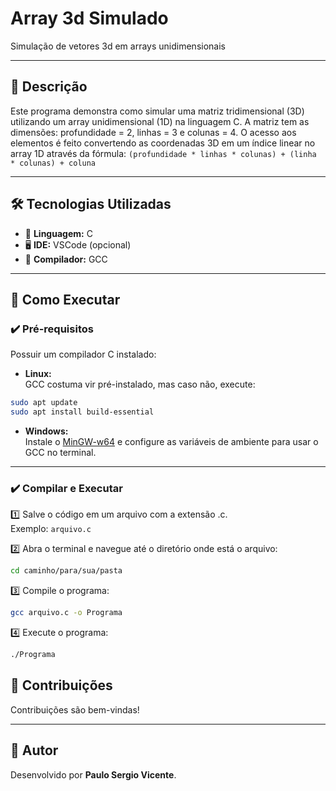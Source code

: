 # Array 3d Simulado

Simulação de vetores 3d em arrays unidimensionais

---

## 📜 Descrição

Este programa demonstra como simular uma matriz tridimensional (3D) utilizando um array unidimensional (1D) na linguagem C. A matriz tem as dimensões: profundidade = 2, linhas = 3 e colunas = 4. O acesso aos elementos é feito convertendo as coordenadas 3D em um índice linear no array 1D através da fórmula: ``(profundidade * linhas * colunas) + (linha * colunas) + coluna``

---

## 🛠️ Tecnologias Utilizadas

- 🧠 **Linguagem:** C
- 🖥️ **IDE:** VSCode (opcional)
- 🔧 **Compilador:** GCC

---

## 🚀 Como Executar

### ✔️ Pré-requisitos

Possuir um compilador C instalado:

- **Linux:**  
GCC costuma vir pré-instalado, mas caso não, execute:  
```bash
sudo apt update
sudo apt install build-essential
```

- **Windows:**  
Instale o [MinGW-w64](https://www.mingw-w64.org/) e configure as variáveis de ambiente para usar o GCC no terminal.

---

### ✔️ Compilar e Executar

1️⃣ Salve o código em um arquivo com a extensão .c.  
Exemplo: ```arquivo.c```

2️⃣ Abra o terminal e navegue até o diretório onde está o arquivo:  
```bash
cd caminho/para/sua/pasta
```

3️⃣ Compile o programa:  
```bash
gcc arquivo.c -o Programa
```

4️⃣ Execute o programa:  
```bash
./Programa
```

## 🤝 Contribuições

Contribuições são bem-vindas!  

---

## 🙌 Autor

Desenvolvido por **Paulo Sergio Vicente**. 
